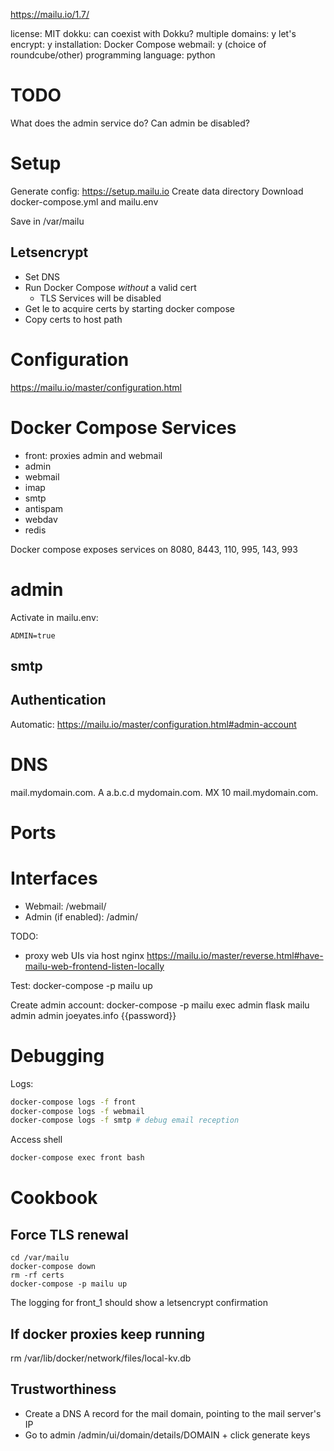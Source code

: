 https://mailu.io/1.7/

license: MIT
dokku:
can coexist with Dokku?
multiple domains: y
let's encrypt: y
installation: Docker Compose
webmail: y (choice of roundcube/other)
programming language: python

# TODO

What does the admin service do?
Can admin be disabled?

# Setup

Generate config: https://setup.mailu.io
Create data directory
Download docker-compose.yml and mailu.env

Save in /var/mailu

## Letsencrypt

* Set DNS
* Run Docker Compose *without* a valid cert
  * TLS Services will be disabled
* Get le to acquire certs by starting docker compose
* Copy certs to host path

# Configuration

https://mailu.io/master/configuration.html

# Docker Compose Services

* front: proxies admin and webmail
* admin
* webmail
* imap
* smtp
* antispam
* webdav
* redis

Docker compose exposes services on 8080, 8443, 110, 995, 143, 993

# admin

Activate in mailu.env:

```
ADMIN=true
```

## smtp

## Authentication

Automatic:
https://mailu.io/master/configuration.html#admin-account

# DNS

mail.mydomain.com. A  a.b.c.d
mydomain.com. MX 10 mail.mydomain.com.

# Ports

# Interfaces

* Webmail: /webmail/
* Admin (if enabled): /admin/

TODO:

* proxy web UIs via host nginx
https://mailu.io/master/reverse.html#have-mailu-web-frontend-listen-locally

Test:
docker-compose -p mailu up

Create admin account:
docker-compose -p mailu exec admin flask mailu admin admin joeyates.info {{password}}

# Debugging

Logs:

```sh
docker-compose logs -f front
docker-compose logs -f webmail
docker-compose logs -f smtp # debug email reception
```

Access shell

```sh
docker-compose exec front bash
```

# Cookbook

## Force TLS renewal

```console
cd /var/mailu
docker-compose down
rm -rf certs
docker-compose -p mailu up
```

The logging for front_1 should show a letsencrypt confirmation

## If docker proxies keep running

rm /var/lib/docker/network/files/local-kv.db

## Trustworthiness

* Create a DNS A record for the mail domain, pointing to the mail server's IP
* Go to admin /admin/ui/domain/details/DOMAIN + click generate keys
